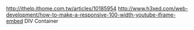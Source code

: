 http://ithelp.ithome.com.tw/articles/10185954
http://www.h3xed.com/web-development/how-to-make-a-responsive-100-width-youtube-iframe-embed DIV Container
